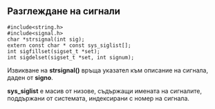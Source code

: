 ## Разглеждане на сигнали

```
#include<string.h>
#include<signal.h>
char *strsignal(int sig);
extern const char * const sys_siglist[];
int sigfillset(sigset_t *set);
int sigdelset(sigset_t *set, int signum);
```

Извикване на **strsignal()** връща указател към описание на сигнала, даден от **signo**.

**sys_siglist** е масив от низове, съдържащи имената на сигналите, поддържани от системата, индексирани с номер на сигнала. 